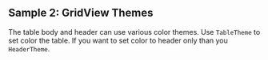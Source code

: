 ## Sample 2: GridView Themes

The table body and header can use various color themes. Use `TableTheme` to set color the table. If you want to set color to header only than you `HeaderTheme`.